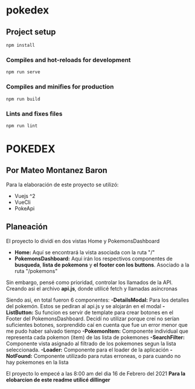 # pokedex

## Project setup
```
npm install
```

### Compiles and hot-reloads for development
```
npm run serve
```

### Compiles and minifies for production
```
npm run build
```

### Lints and fixes files
```
npm run lint
```

# POKEDEX
## Por Mateo Montanez Baron


Para la elaboración de este proyecto se utilizó:

- Vuejs ^2
- VueCli
- PokeApi

## Planeación

El proyecto lo dividí en dos vistas Home y PokemonsDashboard
- **Home:** 
    Aquí se encontrará la vista asociada con la ruta "/"
- **PokemonsDashboard:**
    Aqui irán los respectivos componentes de **busqueda**, **lista de pokemons** y **el footer con los buttons**. Asociado a la ruta "/pokemons"

Sin embargo, pensé como prioridad, controlar los llamados de la API. Creando asi el archivo **api.js**, donde utilicé fetch y llamadas asíncronas 

Siendo asi, en total fueron 6 componentes:
**-DetailsModal:** Para los detalles del pokemón. Estos se pediran al api.js y se alojarán en el modal
**-ListButton:** Su funcion es servir de template para crear botones en el Footer del PokemonsDashboard. Decidí no utilizar <slot> porque creí no serían suficientes botones, sorprendido caí en cuenta que fue un error menor que me pudo haber salvado tiempo
**-PokemonItem:** Componente individual que representa cada pokemon (item) de las lista de pokemones
**-SearchFilter:** Componente vista asignado al filtrado de los pokemones segun la lista seleccionada. 
**-Loader:** Componente para el loader de la aplicación
**-NotFound:** Componente utilizado para rutas erroneas, o para cuando no hay pokemones en la lista

El proyecto lo empecé a las 8:00 am del dia 16 de Febrero del 2021
**Para la elobarcion de este readme utilicé dillinger**


